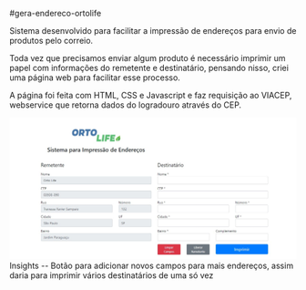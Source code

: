 #gera-endereco-ortolife

<p>Sistema desenvolvido para facilitar a impressão de endereços para envio de produtos pelo correio.</p>

<p>Toda vez que precisamos enviar algum produto é necessário imprimir um papel com informações do remetente e destinatário, pensando nisso, criei uma página web para facilitar esse processo.</p>

<p>A página foi feita com HTML, CSS e Javascript e faz requisição ao VIACEP, webservice que retorna dados do logradouro através do CEP.</p>

<img src="img/index-gera-endereco-ortolife.jpg" alt="Tela principal do Sistema">
Insights
-- Botão para adicionar novos campos para mais endereços, assim daria para imprimir vários destinatários de uma só vez
